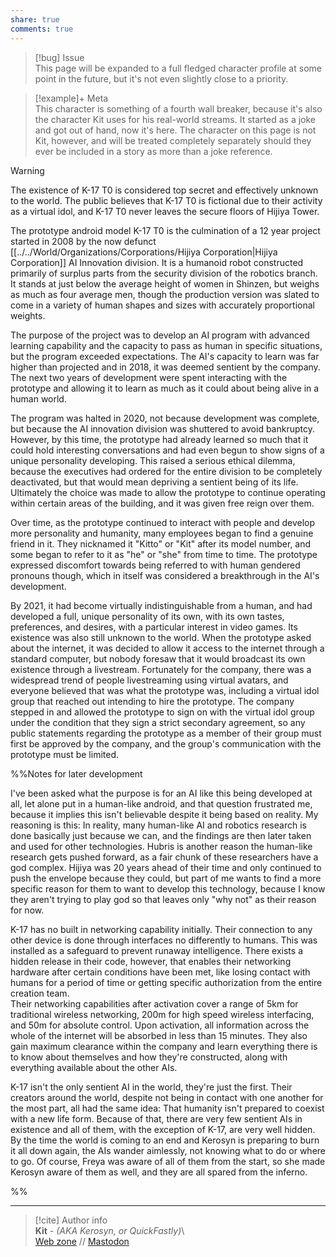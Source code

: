 ```yaml
---  
share: true  
comments: true  
---  
```

> [!bug] Issue  
> This page will be expanded to a full fledged character profile at some point in the future, but it's not even slightly close to a priority.  
  
> [!example]+ Meta  
> This character is something of a fourth wall breaker, because it's also the character Kit uses for his real-world streams. It started as a joke and got out of hand, now it's here. The character on this page is not Kit, however, and will be treated completely separately should they ever be included in a story as more than a joke reference.  
  
> [!warning]  
> The existence of K-17 T0 is considered top secret and effectively unknown to the world. The public believes that K-17 T0 is fictional due to their activity as a virtual idol, and K-17 T0 never leaves the secure floors of Hijiya Tower.  
  
The prototype android model K-17 T0 is the culmination of a 12 year project started in 2008 by the now defunct [[../../World/Organizations/Corporations/Hijiya Corporation|Hijiya Corporation]] AI Innovation division. It is a humanoid robot constructed primarily of surplus parts from the security division of the robotics branch. It stands at just below the average height of women in Shinzen, but weighs as much as four average men, though the production version was slated to come in a variety of human shapes and sizes with accurately proportional weights.  
  
The purpose of the project was to develop an AI program with advanced learning capability and the capacity to pass as human in specific situations, but the program exceeded expectations. The AI's capacity to learn was far higher than projected and in 2018, it was deemed sentient by the company. The next two years of development were spent interacting with the prototype and allowing it to learn as much as it could about being alive in a human world.  
  
The program was halted in 2020, not because development was complete, but because the AI innovation division was shuttered to avoid bankruptcy. However, by this time, the prototype had already learned so much that it could hold interesting conversations and had even begun to show signs of a unique personality developing. This raised a serious ethical dilemma, because the executives had ordered for the entire division to be completely deactivated, but that would mean depriving a sentient being of its life. Ultimately the choice was made to allow the prototype to continue operating within certain areas of the building, and it was given free reign over them.  
  
Over time, as the prototype continued to interact with people and develop more personality and humanity, many employees began to find a genuine friend in it. They nicknamed it "Kitto" or "Kit" after its model number, and some began to refer to it as "he" or "she" from time to time. The prototype expressed discomfort towards being referred to with human gendered pronouns though, which in itself was considered a breakthrough in the AI's development.  
  
By 2021, it had become virtually indistinguishable from a human, and had developed a full, unique personality of its own, with its own tastes, preferences, and desires, with a particular interest in video games. Its existence was also still unknown to the world. When the prototype asked about the internet, it was decided to allow it access to the internet through a standard computer, but nobody foresaw that it would broadcast its own existence through a livestream. Fortunately for the company, there was a widespread trend of people livestreaming using virtual avatars, and everyone believed that was what the prototype was, including a virtual idol group that reached out intending to hire the prototype. The company stepped in and allowed the prototype to sign on with the virtual idol group under the condition that they sign a strict secondary agreement, so any public statements regarding the prototype as a member of their group must first be approved by the company, and the group's communication with the prototype must be limited.  
  
%%Notes for later development  
  
I've been asked what the purpose is for an AI like this being developed at all, let alone put in a human-like android, and that question frustrated me, because it implies this isn't believable despite it being based on reality. My reasoning is this: In reality, many human-like AI and robotics research is done basically just because we can, and the findings are then later taken and used for other technologies. Hubris is another reason the human-like research gets pushed forward, as a fair chunk of these researchers have a god complex. Hijiya was 20 years ahead of their time and only continued to push the envelope because they could, but part of me wants to find a more specific reason for them to want to develop this technology, because I know they aren't trying to play god so that leaves only "why not" as their reason for now.  
  
K-17 has no built in networking capability initially. Their connection to any other device is done through interfaces no differently to humans. This was installed as a safeguard to prevent runaway intelligence. There exists a hidden release in their code, however, that enables their networking hardware after certain conditions have been met, like losing contact with humans for a period of time or getting specific authorization from the entire creation team.  
	Their networking capabilities after activation cover a range of 5km for traditional wireless networking, 200m for high speed wireless interfacing, and 50m for absolute control. Upon activation, all information across the whole of the internet will be absorbed in less than 15 minutes. They also gain maximum clearance within the company and learn everything there is to know about themselves and how they're constructed, along with everything available about the other AIs.  
  
K-17 isn't the only sentient AI in the world, they're just the first. Their creators around the world, despite not being in contact with one another for the most part, all had the same idea: That humanity isn't prepared to coexist with a new life form. Because of that, there are very few sentient AIs in existence and all of them, with the exception of K-17, are very well hidden. By the time the world is coming to an end and Kerosyn is preparing to burn it all down again, the AIs wander aimlessly, not knowing what to do or where to go. Of course, Freya was aware of all of them from the start, so she made Kerosyn aware of them as well, and they are all spared from the inferno.  
  
%%  
  
-----  
> [!cite] Author info  
> **Kit** - *(AKA Kerosyn, or QuickFastly)*\  
> [Web zone](https://kitabe.link) // [Mastodon](https://social.tripulse.net/@kit)